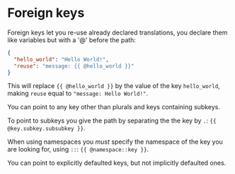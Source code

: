 # Foreign keys

Foreign keys let you re-use already declared translations, you declare them like variables but with a '@' before the path:

```json
{
  "hello_world": "Hello World!",
  "reuse": "message: {{ @hello_world }}"
}
```

This will replace `{{ @hello_world }}` by the value of the key `hello_world`, making `reuse` equal to `"message: Hello World!"`.

You can point to any key other than plurals and keys containing subkeys.

To point to subkeys you give the path by separating the the key by `.`: `{{ @key.subkey.subsubkey }}`.

When using namespaces you _must_ specify the namespace of the key you are looking for, using `::`: `{{ @namespace::key }}`.

You can point to explicitly defaulted keys, but not implicitly defaulted ones.
